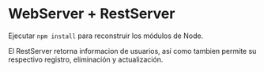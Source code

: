 # WebServer + RestServer

Ejecutar ```npm install``` para reconstruir los módulos de Node.

El RestServer retorna informacion de usuarios, así como tambien permite su respectivo registro, eliminación y actualización.
